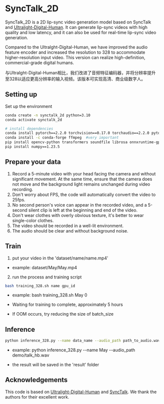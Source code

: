 # SyncTalk_2D

SyncTalk_2D is a 2D lip-sync video generation model based on SyncTalk and [Ultralight-Digital-Human](https://github.com/anliyuan/Ultralight-Digital-Human). It can generate lip-sync videos with high quality and low latency, and it can also be used for real-time lip-sync video generation.

Compared to the Ultralght-Digital-Human, we have improved the audio feature encoder and increased the resolution to 328 to accommodate higher-resolution input video. This version can realize high-definition, commercial-grade digital humans.

与Ultralght-Digital-Human相比，我们改进了音频特征编码器，并将分辨率提升至328以适应更高分辨率的输入视频。该版本可实现高清、商业级数字人。

## Setting up
Set up the environment
``` bash
conda create -n synctalk_2d python=3.10
conda activate synctalk_2d
```
``` bash
# install dependencies
conda install pytorch==2.2.0 torchvision==0.17.0 torchaudio==2.2.0 pytorch-cuda=12.1 -c pytorch -c nvidia
conda install -c conda-forge ffmpeg  #very important
pip install opencv-python transformers soundfile librosa onnxruntime-gpu configargparse
pip install numpy==1.23.5
```

## Prepare your data
1. Record a 5-minute video with your head facing the camera and without significant movement. At the same time, ensure that the camera does not move and the background light remains unchanged during video recording.
2. Don't worry about FPS, the code will automatically convert the video to 25fps.
3. No second person's voice can appear in the recorded video, and a 5-second silent clip is left at the beginning and end of the video.
4. Don't wear clothes with overly obvious texture, it's better to wear single-color clothes.
5. The video should be recorded in a well-lit environment.
6. The audio should be clear and without background noise.


## Train
1. put your video in the 'dataset/name/name.mp4' 

- example: dataset/May/May.mp4

2. run the process and training script

``` bash
bash training_328.sh name gpu_id
```
- example: bash training_328.sh May 0

- Waiting for training to complete, approximately 5 hours

- If OOM occurs, try reducing the size of batch_size

## Inference

``` bash
python inference_328.py --name data_name --audio_path path_to_audio.wav
```
- example: python inference_328.py --name May --audio_path demo/talk_hb.wav

- the result will be saved in the 'result' folder

## Acknowledgements
This code is based on [Ultralight-Digital-Human](https://github.com/anliyuan/Ultralight-Digital-Human) and [SyncTalk](https://github.com/ZiqiaoPeng/SyncTalk). We thank the authors for their excellent work.
